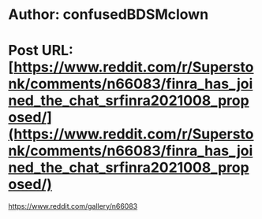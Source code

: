 # Author: confusedBDSMclown
# Post URL: [https://www.reddit.com/r/Superstonk/comments/n66083/finra_has_joined_the_chat_srfinra2021008_proposed/](https://www.reddit.com/r/Superstonk/comments/n66083/finra_has_joined_the_chat_srfinra2021008_proposed/)


https://www.reddit.com/gallery/n66083